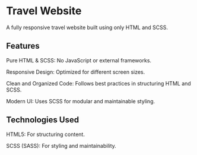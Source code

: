 # Travel Website

A fully responsive travel website built using only HTML and SCSS. 

## Features

Pure HTML & SCSS: No JavaScript or external frameworks.

Responsive Design: Optimized for different screen sizes.

Clean and Organized Code: Follows best practices in structuring HTML and SCSS.

Modern UI: Uses SCSS for modular and maintainable styling.

## Technologies Used

HTML5: For structuring content.

SCSS (SASS): For styling and maintainability.

